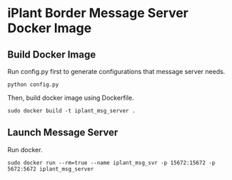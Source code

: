 # iPlant Border Message Server Docker Image

Build Docker Image
------------------

Run config.py first to generate configurations that message server needs.
```
python config.py
```

Then, build docker image using Dockerfile.
```
sudo docker build -t iplant_msg_server .
```


Launch Message Server
---------------------

Run docker.
```
sudo docker run --rm=true --name iplant_msg_svr -p 15672:15672 -p 5672:5672 iplant_msg_server
```
